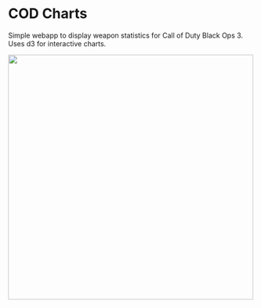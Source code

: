 # COD Charts

Simple webapp to display weapon statistics for Call of Duty Black Ops 3. Uses d3 for interactive charts.

<img src="https://user-images.githubusercontent.com/1275831/28501548-9e3df5e6-6fa3-11e7-8b2a-85c1db479a5e.png" width="500" />
